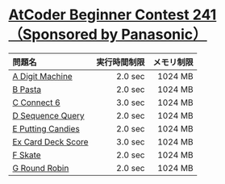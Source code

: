 # [AtCoder Beginner Contest 241（Sponsored by Panasonic）](https://atcoder.jp/contests/abc241)

問題名 | 実行時間制限 | メモリ制限
:-- | --: | --:
[A Digit Machine](https://atcoder.jp/contests/abc241/tasks/abc241_a) | 2.0 sec | 1024 MB
[B Pasta](https://atcoder.jp/contests/abc241/tasks/abc241_b) | 2.0 sec | 1024 MB
[C Connect 6](https://atcoder.jp/contests/abc241/tasks/abc241_c) | 3.0 sec | 1024 MB
[D Sequence Query](https://atcoder.jp/contests/abc241/tasks/abc241_d) | 2.0 sec | 1024 MB
[E Putting Candies](https://atcoder.jp/contests/abc241/tasks/abc241_e) | 2.0 sec | 1024 MB
[Ex Card Deck Score](https://atcoder.jp/contests/abc241/tasks/abc241_h) | 3.0 sec | 1024 MB
[F Skate](https://atcoder.jp/contests/abc241/tasks/abc241_f) | 2.0 sec | 1024 MB
[G Round Robin](https://atcoder.jp/contests/abc241/tasks/abc241_g) | 2.0 sec | 1024 MB
